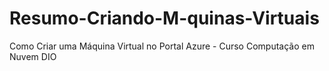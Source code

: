 # Resumo-Criando-M-quinas-Virtuais
Como Criar uma Máquina Virtual no Portal Azure - Curso Computação em Nuvem DIO
